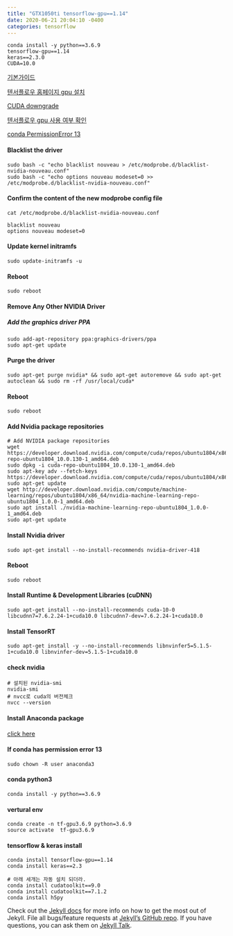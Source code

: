 ```yaml
---
title: "GTX1050ti tensorflow-gpu==1.14"
date: 2020-06-21 20:04:10 -0400
categories: tensorflow
---
```

```
conda install -y python==3.6.9
tensorflow-gpu==1.14
keras==2.3.0
CUDA=10.0
```
[기본가이드](https://medium.com/@redowan/no-bullshit-guide-on-installing-tensorflow-gpu-ubuntu-18-04-18-10-238924cc4a6a)

[텐서플로우 홈페이지 gpu 설치](https://www.tensorflow.org/install/gpu?hl=ko)

[CUDA downgrade](https://teddylee777.github.io/linux/CUDA-%EC%9D%B4%EC%A0%84%EB%B2%84%EC%A0%84-%EC%82%AD%EC%A0%9C%ED%9B%84-%EC%9E%AC%EC%84%A4%EC%B9%98%ED%95%98%EA%B8%B0)

[텐서플로우 gpu 사용 여부 확인](https://teddylee777.github.io/tensorflow/%EB%94%A5%EB%9F%AC%EB%8B%9D-framework-GPU%EC%82%AC%EC%9A%A9%EC%B2%B4%ED%81%AC-API)

[conda PermissionError 13](https://stackoverflow.com/questions/49092807/when-conda-install-django-permissionerror13-permission-denied)







#### Blacklist the driver
```
sudo bash -c "echo blacklist nouveau > /etc/modprobe.d/blacklist-nvidia-nouveau.conf"
sudo bash -c "echo options nouveau modeset=0 >> /etc/modprobe.d/blacklist-nvidia-nouveau.conf"
```
#### Confirm the content of the new modprobe config file
```
cat /etc/modprobe.d/blacklist-nvidia-nouveau.conf

blacklist nouveau
options nouveau modeset=0
```
#### Update kernel initramfs
```
sudo update-initramfs -u
```
#### Reboot
```
sudo reboot
```
#### Remove Any Other NVIDIA Driver
##### Add the graphics driver PPA
```
sudo add-apt-repository ppa:graphics-drivers/ppa
sudo apt-get update
```
#### Purge the driver
```
sudo apt-get purge nvidia* && sudo apt-get autoremove && sudo apt-get autoclean && sudo rm -rf /usr/local/cuda*
```
#### Reboot
```
sudo reboot
```
#### Add Nvidia package repositories
```
# Add NVIDIA package repositories
wget https://developer.download.nvidia.com/compute/cuda/repos/ubuntu1804/x86_64/cuda-repo-ubuntu1804_10.0.130-1_amd64.deb
sudo dpkg -i cuda-repo-ubuntu1804_10.0.130-1_amd64.deb
sudo apt-key adv --fetch-keys https://developer.download.nvidia.com/compute/cuda/repos/ubuntu1804/x86_64/7fa2af80.pub
sudo apt-get update
wget http://developer.download.nvidia.com/compute/machine-learning/repos/ubuntu1804/x86_64/nvidia-machine-learning-repo-ubuntu1804_1.0.0-1_amd64.deb
sudo apt install ./nvidia-machine-learning-repo-ubuntu1804_1.0.0-1_amd64.deb
sudo apt-get update
```
#### Install Nvidia driver
```
sudo apt-get install --no-install-recommends nvidia-driver-418
```
#### Reboot
```
sudo reboot
```
#### Install Runtime & Development Libraries (cuDNN)
```
sudo apt-get install --no-install-recommends cuda-10-0 libcudnn7=7.6.2.24-1+cuda10.0 libcudnn7-dev=7.6.2.24-1+cuda10.0
```
#### Install TensorRT
```
sudo apt-get install -y --no-install-recommends libnvinfer5=5.1.5-1+cuda10.0 libnvinfer-dev=5.1.5-1+cuda10.0
```
#### check nvidia
```
# 설치된 nvidia-smi
nvidia-smi
# nvcc로 cuda의 버전체크
nvcc --version
```

#### Install Anaconda package
[click here](https://repo.anaconda.com/archive/Anaconda3-5.2.0-Linux-x86_64.sh)
#### If conda has permission error 13
```
sudo chown -R user anaconda3
```
#### conda python3
```
conda install -y python==3.6.9
```
#### vertural env
```
conda create -n tf-gpu3.6.9 python=3.6.9
source activate  tf-gpu3.6.9
```
#### tensorflow & keras install
```
conda install tensorflow-gpu==1.14
conda install keras==2.3

# 아래 세개는 자동 설치 되더라.
conda install cudatoolkit==9.0
conda install cudatoolkit==7.1.2
conda install h5py
```









Check out the [Jekyll docs][jekyll-docs] for more info on how to get the most out of Jekyll. File all bugs/feature requests at [Jekyll’s GitHub repo][jekyll-gh]. If you have questions, you can ask them on [Jekyll Talk][jekyll-talk].

[jekyll-docs]: https://jekyllrb.com/docs/home
[jekyll-gh]:   https://github.com/jekyll/jekyll
[jekyll-talk]: https://talk.jekyllrb.com/
